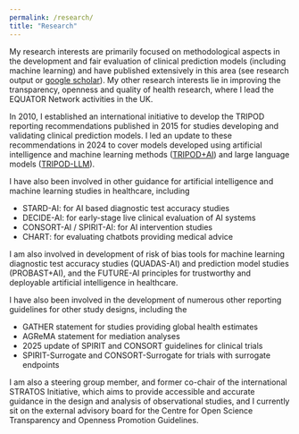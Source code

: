 ```yaml
---
permalink: /research/
title: "Research"
---
```


My research interests are primarily focused on methodological aspects in the development and fair evaluation of clinical prediction models (including machine learning) and have published extensively in this area (see research output or <a href="https://scholar.google.com/citations?hl=en&user=cVKF81gAAAAJ">google scholar</a>). My other research interests lie in improving the transparency, openness and quality of health research, where I lead the EQUATOR Network activities in the UK.

In 2010, I established an international initiative to develop the TRIPOD reporting recommendations published in 2015 for studies developing and validating clinical prediction models. I led an update to these recommendations in 2024 to cover models developed using artificial intelligence and machine learning methods (<a href="https://www.bmj.com/content/385/bmj-2023-078378">TRIPOD+AI</a>) and large language models (<a href="https://www.nature.com/articles/s41591-024-03425-5">TRIPOD-LLM</a>).

I have also been involved in other guidance for artificial intelligence and machine learning studies in healthcare, including

- STARD-AI: for AI based diagnostic test accuracy studies
- DECIDE-AI: for early-stage live clinical evaluation of AI systems
- CONSORT-AI / SPIRIT-AI: for AI intervention studies
- CHART: for evaluating chatbots providing medical advice 

I am also involved in development of risk of bias tools for machine learning diagnostic test accuracy studies (QUADAS-AI) and prediction model studies (PROBAST+AI), and the FUTURE-AI principles for trustworthy and deployable artificial intelligence in healthcare.

I have also been involved in the development of numerous other reporting guidelines for other study designs, including the

- GATHER statement for studies providing global health estimates
- AGReMA statement for mediation analyses
- 2025 update of SPIRIT and CONSORT guidelines for clinical trials
- SPIRIT-Surrogate and CONSORT-Surrogate for trials with surrogate endpoints

I am also a steering group member, and former co-chair of the international STRATOS Initiative, which aims to provide accessible and accurate guidance in the design and analysis of observational studies, and I currently sit on the external advisory board for the Centre for Open Science Transparency and Openness Promotion Guidelines.
